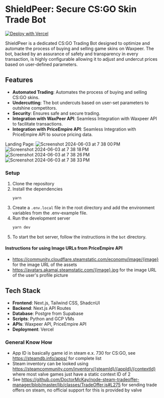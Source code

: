 # ShieldPeer: Secure CS:GO Skin Trade Bot

[![Deploy with Vercel](https://vercel.com/button)](https://vercel.com/new/clone?repository-url=https%3A%2F%2Fgithub.com%2Fgargmegham%2FShieldPeer)

ShieldPeer is a dedicated CS:GO Trading Bot designed to optimize and automate the process of buying and selling game skins on Waxpeer. The bot, backed by an assurance of safety and transparency in every transaction, is highly configurable allowing it to adjust and undercut prices based on user-defined parameters.

## Features

-   **Automated Trading**: Automates the process of buying and selling CS:GO skins.
-   **Undercutting**: The bot undercuts based on user-set parameters to outshine competitors.
-   **Security**: Ensures safe and secure trading.
-   **Integration with WaxPeer API**: Seamless Integration with Waxpeer API to facilitate transactions.
-   **Integration with PriceEmpire API**: Seamless Integration with PriceEmpire API to source pricing data.

Landing Page:
![Screenshot 2024-06-03 at 7 38 00 PM](https://github.com/gargmegham/ShieldPeer/assets/95271253/f51aa724-de87-48f0-8134-850f38edbb72)
![Screenshot 2024-06-03 at 7 38 18 PM](https://github.com/gargmegham/ShieldPeer/assets/95271253/2c928404-8304-443d-916c-17364c75f56b)
![Screenshot 2024-06-03 at 7 38 26 PM](https://github.com/gargmegham/ShieldPeer/assets/95271253/13b56cda-1290-482c-abae-a02c2da61d4d)
![Screenshot 2024-06-03 at 7 38 33 PM](https://github.com/gargmegham/ShieldPeer/assets/95271253/dabad14f-a368-452f-a2d5-552566a61b64)

### Setup

1. Clone the repository
2. Install the dependencies
    ```bash
    yarn
    ```
3. Create a `.env.local` file in the root directory and add the environment variables from the .env-example file.
4. Run the development server
    ```bash
    yarn dev
    ```
5. To start the bot server, follow the instructions in the `bot` directory.

#### Instructions for using Image URLs from PriceEmpire API

-   https://community.cloudflare.steamstatic.com/economy/image/{image} for the image URL of the assets
-   https://avatars.akamai.steamstatic.com/{image}.jpg for the image URL of the user's profile picture

## Tech Stack

-   **Frontend**: Next.js, Tailwind CSS, ShadcnUI
-   **Backend**: Next.js API Routes
-   **Database**: Postgre from Supabase
-   **Scripts**: Python and GCP VMs
-   **APIs**: Waxpeer API, PriceEmpire API
-   **Deployment**: Vercel

### General Know How

-   App ID is basically game id in steam e.x. 730 for CS:GO, see https://steamdb.info/apps/ for complete list
-   Steam inventory can be looked using https://steamcommunity.com/inventory/{steamId}/{appId}/{contextId} where most valve games just have a static context ID of 2
-   See https://github.com/DoctorMcKay/node-steam-tradeoffer-manager/blob/master/lib/classes/TradeOffer.js#L275 for sending trade offers on steam, no official support for this is provided by valve

